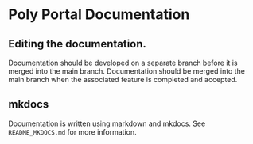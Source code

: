 # Poly Portal Documentation

## Editing the documentation.

Documentation should be developed on a separate branch before it is merged into the main branch. Documentation should be merged into the main branch when the associated feature is completed and accepted.

## mkdocs

Documentation is written using markdown and mkdocs. See `README_MKDOCS.md` for more information. 